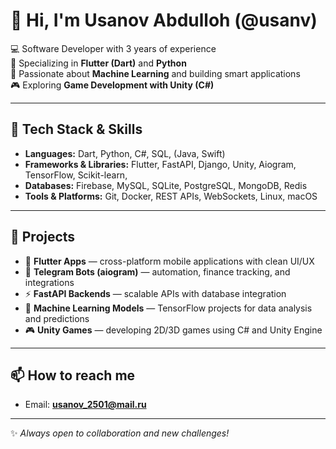 # 👋 Hi, I'm Usanov Abdulloh (@usanv)

💻 Software Developer with 3 years of experience  
🚀 Specializing in **Flutter (Dart)** and **Python**  
🧠 Passionate about **Machine Learning** and building smart applications  
🎮 Exploring **Game Development with Unity (C#)**  

---

## 🔧 Tech Stack & Skills

- **Languages:** Dart, Python, C#, SQL, (Java, Swift)  
- **Frameworks & Libraries:** Flutter, FastAPI, Django, Unity, Aiogram, TensorFlow, Scikit-learn,   
- **Databases:** Firebase, MySQL, SQLite, PostgreSQL, MongoDB, Redis
- **Tools & Platforms:** Git, Docker, REST APIs, WebSockets, Linux, macOS  

---

## 📌 Projects

- 📱 **Flutter Apps** — cross-platform mobile applications with clean UI/UX  
- 🤖 **Telegram Bots (aiogram)** — automation, finance tracking, and integrations  
- ⚡ **FastAPI Backends** — scalable APIs with database integration  
- 🧠 **Machine Learning Models** — TensorFlow projects for data analysis and predictions  
- 🎮 **Unity Games** — developing 2D/3D games using C# and Unity Engine  

---

## 📫 How to reach me
- Email: **usanov_2501@mail.ru**

---
✨ *Always open to collaboration and new challenges!*

<!---
usanv/usanv is a ✨ special ✨ repository because its `README.md` (this file) appears on your GitHub profile.
You can click the Preview link to take a look at your changes.
--->
